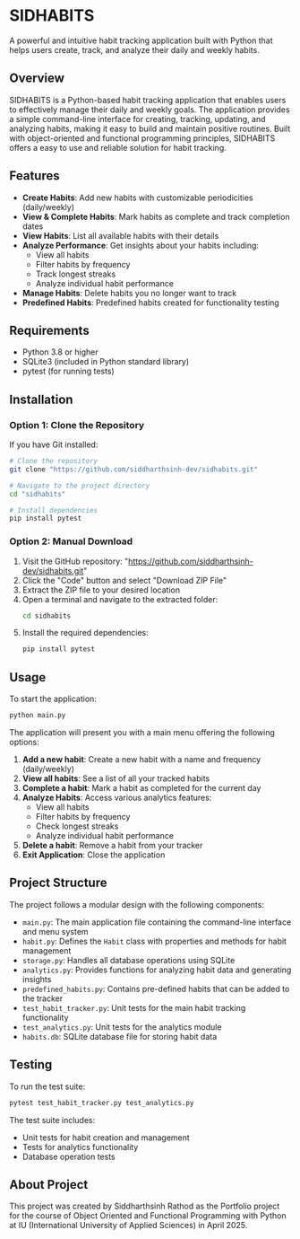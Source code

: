 # SIDHABITS

A powerful and intuitive habit tracking application built with Python that helps users create, track, and analyze their daily and weekly habits.

## Overview

SIDHABITS is a Python-based habit tracking application that enables users to effectively manage their daily and weekly goals. The application provides a simple command-line interface for creating, tracking, updating, and analyzing habits, making it easy to build and maintain positive routines. Built with object-oriented and functional programming principles, SIDHABITS offers a easy to use and reliable solution for habit tracking.

## Features

- **Create Habits**: Add new habits with customizable periodicities (daily/weekly)
- **View & Complete Habits**: Mark habits as complete and track completion dates
- **View Habits**: List all available habits with their details
- **Analyze Performance**: Get insights about your habits including:
  - View all habits
  - Filter habits by frequency
  - Track longest streaks
  - Analyze individual habit performance
- **Manage Habits**: Delete habits you no longer want to track
- **Predefined Habits**: Predefined habits created for functionality testing

## Requirements

- Python 3.8 or higher
- SQLite3 (included in Python standard library)
- pytest (for running tests)

## Installation

### Option 1: Clone the Repository

If you have Git installed:

```bash
# Clone the repository
git clone "https://github.com/siddharthsinh-dev/sidhabits.git"

# Navigate to the project directory
cd "sidhabits"

# Install dependencies
pip install pytest
```

### Option 2: Manual Download

1. Visit the GitHub repository: "https://github.com/siddharthsinh-dev/sidhabits.git"
2. Click the "Code" button and select "Download ZIP File"
3. Extract the ZIP file to your desired location
4. Open a terminal and navigate to the extracted folder:
   ```bash
   cd sidhabits
   ```
5. Install the required dependencies:
   ```bash
   pip install pytest
   ```

## Usage

To start the application:

```bash
python main.py
```

The application will present you with a main menu offering the following options:

1. **Add a new habit**: Create a new habit with a name and frequency (daily/weekly)
2. **View all habits**: See a list of all your tracked habits
3. **Complete a habit**: Mark a habit as completed for the current day
4. **Analyze Habits**: Access various analytics features:
   - View all habits
   - Filter habits by frequency
   - Check longest streaks
   - Analyze individual habit performance
5. **Delete a habit**: Remove a habit from your tracker
6. **Exit Application**: Close the application

## Project Structure

The project follows a modular design with the following components:

- `main.py`: The main application file containing the command-line interface and menu system
- `habit.py`: Defines the `Habit` class with properties and methods for habit management
- `storage.py`: Handles all database operations using SQLite
- `analytics.py`: Provides functions for analyzing habit data and generating insights
- `predefined_habits.py`: Contains pre-defined habits that can be added to the tracker
- `test_habit_tracker.py`: Unit tests for the main habit tracking functionality
- `test_analytics.py`: Unit tests for the analytics module
- `habits.db`: SQLite database file for storing habit data

## Testing

To run the test suite:

```bash
pytest test_habit_tracker.py test_analytics.py
```

The test suite includes:
- Unit tests for habit creation and management
- Tests for analytics functionality
- Database operation tests

## About Project

This project was created by Siddharthsinh Rathod as the Portfolio project for the course of Object Oriented and Functional Programming with Python at IU (International University of Applied Sciences) in April 2025.